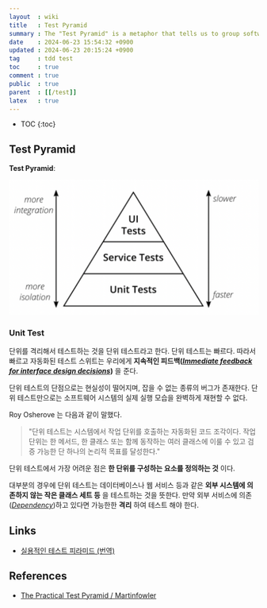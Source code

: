 ```yaml
---
layout  : wiki
title   : Test Pyramid
summary : The "Test Pyramid" is a metaphor that tells us to group software tests into buckets of different granularity
date    : 2024-06-23 15:54:32 +0900
updated : 2024-06-23 20:15:24 +0900
tag     : tdd test
toc     : true
comment : true
public  : true
parent  : [[/test]]
latex   : true
---
```

* TOC
{:toc}

## Test Pyramid

__Test Pyramid__:

![](/resource/wiki/test-the-practical-test-pyramid/tesy-pyramid.png)

### Unit Test

단위를 격리해서 테스트하는 것을 단위 테스트라고 한다. 단위 테스트는 빠르다. 따라서 빠르고 자동화된 테스트 스위트는 우리에게 __지속적인 피드백(_[Immediate feedback for interface design decisions](https://baekjungho.github.io/wiki/tdd/tdd-interface-design-decisions/)_)__ 을 준다.

단위 테스트의 단점으로는 현실성이 떨어지며, 잡을 수 없는 종류의 버그가 존재한다. 단위 테스트만으로는 소프트웨어 시스템의 실제 실행 모습을 완벽하게 재현할 수 없다.

Roy Osherove 는 다음과 같이 말했다.

> "단위 테스트는 시스템에서 작업 단위를 호출하는 자동화된 코드 조각이다. 작업 단위는 한 메서드, 한 클래스 또는 함께 동작하는 여러 클래스에 이룰 수 있고 검증 가능한 단 하나의 논리적 목표를 달성한다."

단위 테스트에서 가장 어려운 점은 __한 단위를 구성하는 요소를 정의하는 것__ 이다.

대부분의 경우에 단위 테스트는 데이터베이스나 웹 서비스 등과 같은 __외부 시스템에 의존하지 않는 작은 클래스 세트 등__ 을 테스트하는 것을 뜻한다.
만약 외부 서비스에 의존(_[Dependency](https://en.wikipedia.org/wiki/Dependency)_)하고 있다면 가능한한 __격리__ 하여 테스트 해야 한다.

## Links

- [실용적인 테스트 피라미드 (번역)](https://www.integer.blog/practical-test-pyramid/)

## References

- [The Practical Test Pyramid / Martinfowler](https://martinfowler.com/articles/practical-test-pyramid.html)